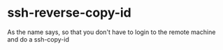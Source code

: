 # ssh-reverse-copy-id
As the name says, so that you don't have to login to the remote machine and do a ssh-copy-id
